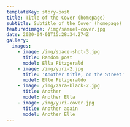 ```yaml
---
templateKey: story-post
title: Title of the Cover (homepage)
subtitle: Subtitle of the Cover (homepage)
featuredimage: /img/samuel-cover.jpg
date: 2020-04-01T15:28:34.274Z
gallery:
  images:
    - image: /img/space-shot-3.jpg
      title: Random post
      model: Ella Fitzgerald
    - image: /img/yuri-2.jpg
      title: 'Another title, on the Street'
      model: Elle Fitzgeraldo
    - image: /img/zara-black-2.jpg
      title: Another
      model: Another Ella
    - image: /img/yuri-cover.jpg
      title: Another again
      model: Another Elle
---
```

